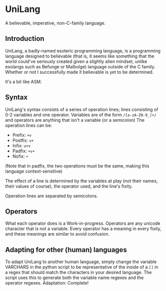 # UniLang
A believable, imperative, non-C-family language.
## Introduction
UniLang, a badly-named esoteric programming language, is a programming language designed to believable (that is, it seems like something that the world could've seriously created given a slightly alien mindset, unlike esolangs such as Befunge or Malbolge) language outside of the C family. Whether or not I successfully made it believable is yet to be determined.

It's a bit like ASM.

## Syntax
UniLang's syntax consists of a series of operation lines; lines consisting of 0-2 variables and one operator. Variables are of the form `/[a-zA-Z0-9_]+/` and operators are anything that isn't a variable (or a semicolon) The operation lines can be:
* Prefix: `+v`
* Postfix: `v+`
* Infix: `u+v`
* Padfix: `+v+`
* Nofix: `+`

(Note that in padfix, the two operations must be the same, making this language context-sensitive)

The effect of a line is determined by the variables at play (not their names, their values of course), the operator used, and the line's fixity.

Operation lines are separated by semicolons.

## Operators
What each operator does is a Work-in-progress. Operators are any unicode character that is not a variable. Every operator has a meaning in every fixity, and these meanings are similar to avoid confusion. 

## Adapting for other (human) languages
To adapt UniLang to another human language, simply change the variable VARCHARS in the python script to be representative of the inside of a `[]` in a regex that should match the characters in your desired language. The script uses this to generate both the variable name regexes and the operator regexes. Adaptation: Complete!
